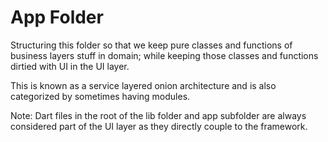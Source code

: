 # App Folder

Structuring this folder so that we keep pure classes and functions of business layers stuff in domain; while keeping those classes and functions dirtied with UI in the UI layer.

This is known as a service layered onion architecture and is also categorized by sometimes having modules.

Note: Dart files in the root of the lib folder and app subfolder are always considered part of the UI layer as they directly couple to the framework.